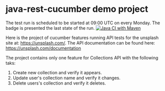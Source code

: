 # java-rest-cucumber demo project

The test run is scheduled to be started at 09:00 UTC on every Monday. The badge is presented the last state of the run. [![Java CI with Maven](https://github.com/lvasileva/java-rest-cucumber/actions/workflows/maven.yml/badge.svg?branch=main)](https://github.com/lvasileva/java-rest-cucumber/actions/workflows/maven.yml)

Here is the project of cucumber features running API tests for the unsplash site at: https://unsplash.com/. The API documentation can be found here: https://unsplash.com/documentation

The project contains only one feature for Collections API with the following taks:
1. Create new collection and verify it appears.
2. Update user's collection name and verify it changes.
3. Delete users's collection and verify it deletes.
